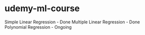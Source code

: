 # udemy-ml-course

Simple Linear Regression - Done
Multiple Linear Regression - Done
Polynomial Regression - Ongoing
